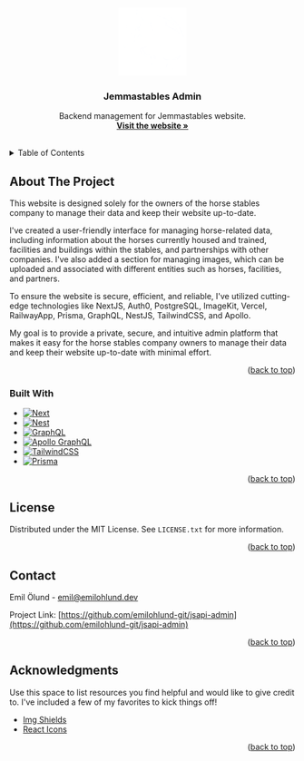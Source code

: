 <a name="readme-top"></a>

<!-- PROJECT LOGO -->
<br />
<div align="center">
  <a href="https://github.com/othneildrew/Best-README-Template">
    <img src="public/icon-512x512.png" alt="Logo" width="120" height="120">
  </a>

  <h3 align="center">Jemmastables Admin</h3>

  <p align="center">
    Backend management for Jemmastables website.
    <br />
    <a href="https://jemmastables-website.vercel.app"><strong>Visit the website »</strong></a>
    <br />
    <br />
  </p>
</div>

<!-- TABLE OF CONTENTS -->
<details>
  <summary>Table of Contents</summary>
  <ol>
    <li>
      <a href="#about-the-project">About The Project</a>
      <ul>
        <li><a href="#built-with">Built With</a></li>
      </ul>
    </li>
    <li>
      <a href="#getting-started">Getting Started</a>
      <ul>
        <li><a href="#prerequisites">Prerequisites</a></li>
        <li><a href="#installation">Installation</a></li>
      </ul>
    </li>
    <li><a href="#usage">Usage</a></li>
    <li><a href="#roadmap">Roadmap</a></li>
    <li><a href="#contributing">Contributing</a></li>
    <li><a href="#license">License</a></li>
    <li><a href="#contact">Contact</a></li>
    <li><a href="#acknowledgments">Acknowledgments</a></li>
  </ol>
</details>

<!-- ABOUT THE PROJECT -->

## About The Project

This website is designed solely for the owners of the horse stables company to manage their data and keep their website up-to-date.

I've created a user-friendly interface for managing horse-related data, including information about the horses currently housed and trained, facilities and buildings within the stables, and partnerships with other companies. I've also added a section for managing images, which can be uploaded and associated with different entities such as horses, facilities, and partners.

To ensure the website is secure, efficient, and reliable, I've utilized cutting-edge technologies like NextJS, Auth0, PostgreSQL, ImageKit, Vercel, RailwayApp, Prisma, GraphQL, NestJS, TailwindCSS, and Apollo.

My goal is to provide a private, secure, and intuitive admin platform that makes it easy for the horse stables company owners to manage their data and keep their website up-to-date with minimal effort.

<p align="right">(<a href="#readme-top">back to top</a>)</p>

### Built With

- [![Next][Next.js]][Next-url]
- [![Nest][Nest.js]][Nest-url]
- [![GraphQL][Graphql.org]][Graphql-url]
- [![Apollo GraphQL][Apollographql.com]][Apollographql-url]
- [![TailwindCSS][Tailwindcss.com]][Tailwind-url]
- [![Prisma][Prisma.io]][Prisma-url]

<p align="right">(<a href="#readme-top">back to top</a>)</p>

## License

Distributed under the MIT License. See `LICENSE.txt` for more information.

<p align="right">(<a href="#readme-top">back to top</a>)</p>

<!-- CONTACT -->

## Contact

Emil Ölund - emil@emilohlund.dev

Project Link: [https://github.com/emilohlund-git/jsapi-admin](https://github.com/emilohlund-git/jsapi-admin)

<p align="right">(<a href="#readme-top">back to top</a>)</p>

<!-- ACKNOWLEDGMENTS -->

## Acknowledgments

Use this space to list resources you find helpful and would like to give credit to. I've included a few of my favorites to kick things off!

- [Img Shields](https://shields.io)
- [React Icons](https://react-icons.github.io/react-icons/search)

<p align="right">(<a href="#readme-top">back to top</a>)</p>

<!-- MARKDOWN LINKS & IMAGES -->
<!-- https://www.markdownguide.org/basic-syntax/#reference-style-links -->

[contributors-shield]: https://img.shields.io/github/contributors/othneildrew/Best-README-Template.svg?style=for-the-badge
[contributors-url]: https://github.com/othneildrew/Best-README-Template/graphs/contributors
[forks-shield]: https://img.shields.io/github/forks/othneildrew/Best-README-Template.svg?style=for-the-badge
[forks-url]: https://github.com/othneildrew/Best-README-Template/network/members
[stars-shield]: https://img.shields.io/github/stars/othneildrew/Best-README-Template.svg?style=for-the-badge
[stars-url]: https://github.com/othneildrew/Best-README-Template/stargazers
[issues-shield]: https://img.shields.io/github/issues/othneildrew/Best-README-Template.svg?style=for-the-badge
[issues-url]: https://github.com/othneildrew/Best-README-Template/issues
[license-shield]: https://img.shields.io/github/license/othneildrew/Best-README-Template.svg?style=for-the-badge
[license-url]: https://github.com/othneildrew/Best-README-Template/blob/master/LICENSE.txt
[linkedin-shield]: https://img.shields.io/badge/-LinkedIn-black.svg?style=for-the-badge&logo=linkedin&colorB=555
[linkedin-url]: https://linkedin.com/in/othneildrew
[product-screenshot]: images/screenshot.png
[Next.js]: https://img.shields.io/badge/next.js-000000?style=for-the-badge&logo=nextdotjs&logoColor=white
[Next-url]: https://nextjs.org/
[Nest.js]: https://img.shields.io/badge/Nest.js-35495E?style=for-the-badge&logo=nestjs&logoColor=FF3E00
[Nest-url]: https://nestjs.org/
[Graphql.org]: https://img.shields.io/badge/Graphql-FFFFFF?style=for-the-badge&logo=graphql&logoColor=DE33A7
[Graphql-url]: https://graphql.org/
[Apollographql.com]: https://img.shields.io/badge/Apollo-FFFFFF?style=for-the-badge&logo=apollo-graphql&logoColor=black
[Apollographql-url]: https://apollographql.com/
[Tailwindcss.com]: https://img.shields.io/badge/TailwindCSS-FFFFFF?style=for-the-badge&logo=tailwindcss&logoColor=0AB0CE
[Tailwind-url]: https://tailwindcss.com/
[Prisma.io]: https://img.shields.io/badge/Prisma-FFFFFF?style=for-the-badge&logo=prisma&logoColor=black
[Prisma-url]: https://prisma.io/
